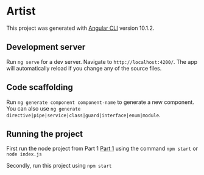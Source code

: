 # Artist

This project was generated with [Angular CLI](https://github.com/angular/angular-cli) version 10.1.2.

## Development server

Run `ng serve` for a dev server. Navigate to `http://localhost:4200/`. The app will automatically reload if you change any of the source files.

## Code scaffolding

Run `ng generate component component-name` to generate a new component. You can also use `ng generate directive|pipe|service|class|guard|interface|enum|module`.

## Running the project

First run the node project from Part 1
[Part 1](https://github.com/yeisane/nodemssql) using the command `npm start` or `node index.js`

Secondly, run this project using `npm start`
